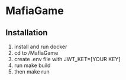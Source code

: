 # MafiaGame

## Installation
1. install and run docker
2. cd to /MafiaGame 
3. create .env file with JWT_KET=[YOUR KEY]
4. run make build
5. then make run
